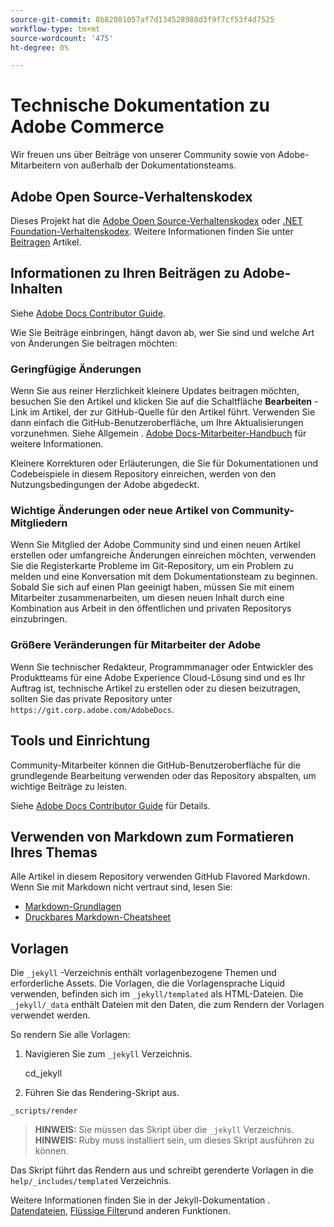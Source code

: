 ```yaml
---
source-git-commit: 8b82081057af7d134528988d3f9f7cf53f4d7525
workflow-type: tm+mt
source-wordcount: '475'
ht-degree: 0%

---
```

# Technische Dokumentation zu Adobe Commerce

Wir freuen uns über Beiträge von unserer Community sowie von Adobe-Mitarbeitern von außerhalb der Dokumentationsteams.

## Adobe Open Source-Verhaltenskodex

Dieses Projekt hat die [Adobe Open Source-Verhaltenskodex](code-of-conduct.md) oder [.NET Foundation-Verhaltenskodex](https://dotnetfoundation.org/code-of-conduct). Weitere Informationen finden Sie unter [Beitragen](contributing.md) Artikel.

## Informationen zu Ihren Beiträgen zu Adobe-Inhalten

Siehe [Adobe Docs Contributor Guide](https://experienceleague.adobe.com/docs/contributor/contributor-guide/introduction.html).

Wie Sie Beiträge einbringen, hängt davon ab, wer Sie sind und welche Art von Änderungen Sie beitragen möchten:

### Geringfügige Änderungen

Wenn Sie aus reiner Herzlichkeit kleinere Updates beitragen möchten, besuchen Sie den Artikel und klicken Sie auf die Schaltfläche **Bearbeiten** -Link im Artikel, der zur GitHub-Quelle für den Artikel führt. Verwenden Sie dann einfach die GitHub-Benutzeroberfläche, um Ihre Aktualisierungen vorzunehmen. Siehe Allgemein . [Adobe Docs-Mitarbeiter-Handbuch](https://experienceleague.adobe.com/docs/contributor/contributor-guide/introduction.html) für weitere Informationen.

Kleinere Korrekturen oder Erläuterungen, die Sie für Dokumentationen und Codebeispiele in diesem Repository einreichen, werden von den Nutzungsbedingungen der Adobe abgedeckt.

### Wichtige Änderungen oder neue Artikel von Community-Mitgliedern

Wenn Sie Mitglied der Adobe Community sind und einen neuen Artikel erstellen oder umfangreiche Änderungen einreichen möchten, verwenden Sie die Registerkarte Probleme im Git-Repository, um ein Problem zu melden und eine Konversation mit dem Dokumentationsteam zu beginnen. Sobald Sie sich auf einen Plan geeinigt haben, müssen Sie mit einem Mitarbeiter zusammenarbeiten, um diesen neuen Inhalt durch eine Kombination aus Arbeit in den öffentlichen und privaten Repositorys einzubringen.

<!--
If you submit a pull request with significant changes to documentation and code examples, you'll see a message in the pull request asking you to submit an online contribution license agreement (CLA). We need you to complete the online form before we can review your pull request.
-->

### Größere Veränderungen für Mitarbeiter der Adobe

Wenn Sie technischer Redakteur, Programmmanager oder Entwickler des Produktteams für eine Adobe Experience Cloud-Lösung sind und es Ihr Auftrag ist, technische Artikel zu erstellen oder zu diesen beizutragen, sollten Sie das private Repository unter `https://git.corp.adobe.com/AdobeDocs`.

<!--Employees from other parts of the Adobe world should use the public repo for minor updates.-->

## Tools und Einrichtung

Community-Mitarbeiter können die GitHub-Benutzeroberfläche für die grundlegende Bearbeitung verwenden oder das Repository abspalten, um wichtige Beiträge zu leisten.

Siehe [Adobe Docs Contributor Guide](https://experienceleague.adobe.com/docs/contributor/contributor-guide/introduction.html) für Details.

## Verwenden von Markdown zum Formatieren Ihres Themas

Alle Artikel in diesem Repository verwenden GitHub Flavored Markdown. Wenn Sie mit Markdown nicht vertraut sind, lesen Sie:

* [Markdown-Grundlagen](https://help.github.com/articles/getting-started-with-writing-and-formatting-on-github/)
* [Druckbares Markdown-Cheatsheet](https://guides.github.com/pdfs/markdown-cheatsheet-online.pdf)

## Vorlagen

Die `_jekyll` -Verzeichnis enthält vorlagenbezogene Themen und erforderliche Assets.
Die Vorlagen, die die Vorlagensprache Liquid verwenden, befinden sich im `_jekyll/templated` als HTML-Dateien.
Die `_jekyll/_data` enthält Dateien mit den Daten, die zum Rendern der Vorlagen verwendet werden.

So rendern Sie alle Vorlagen:

1. Navigieren Sie zum `_jekyll` Verzeichnis.

   cd_jekyll

1. Führen Sie das Rendering-Skript aus.

```
_scripts/render
```

> **HINWEIS:** Sie müssen das Skript über die `_jekyll` Verzeichnis.
> **HINWEIS:** Ruby muss installiert sein, um dieses Skript ausführen zu können.

Das Skript führt das Rendern aus und schreibt gerenderte Vorlagen in die `help/_includes/templated` Verzeichnis.

Weitere Informationen finden Sie in der Jekyll-Dokumentation . [Datendateien](https://jekyllrb.com/docs/datafiles), [Flüssige Filter](https://jekyllrb.com/docs/liquid/filters/)und anderen Funktionen.
